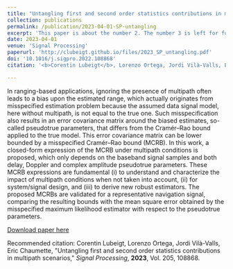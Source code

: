 ```yaml
---
title: "Untangling first and second order statistics contributions in multipath scenarios"
collection: publications
permalink: /publication/2023-04-01-SP-untangling
excerpt: 'This paper is about the number 2. The number 3 is left for future work.'
date: 2023-04-01
venue: 'Signal Processing'
paperurl: 'http://clubeigt.github.io/files/2023_SP_untangling.pdf'
doi: '10.1016/j.sigpro.2022.108868'
citation: '<b>Corentin Lubeigt</b>, Lorenzo Ortega, Jordi Vilà-Valls, Eric Chaumette, &quot;Untangling first and second order statistics contributions in multipath scenarios,&quot; <i>Signal Processing</i>, 2023, Vol. 205, 108868'

---
```

In ranging-based applications, ignoring the presence of multipath often leads to a bias upon the estimated range, which actually originates from misspecified estimation problem because the assumed data signal model, here without multipath, is not equal to the true one. Such misspecification also results in an error covariance matrix around the biased estimates, so-called pseudotrue parameters, that differs from the Cramér–Rao bound applied to the true model. This error covariance matrix can be lower bounded by a misspecified Cramér–Rao bound (MCRB). In this work, a closed-form expression of the MCRB under multipath conditions is proposed, which only depends on the baseband signal samples and both delay, Doppler and complex amplitude pseudotrue parameters. These MCRB expressions are fundamental (i) to understand and characterize the impact of multipath conditions when not taken into account, (ii) for system/signal design, and (iii) to derive new robust estimators. The proposed MCRBs are validated for a representative navigation signal, comparing the resulting bounds with the mean square error obtained by the misspecified maximum likelihood estimator with respect to the pseudotrue parameters.

[Download paper here](http://clubeigt.github.io/files/2023_SP_untangling.pdf)

Recommended citation: Corentin Lubeigt, Lorenzo Ortega, Jordi Vilà-Valls, Eric Chaumette, &quot;Untangling first and second order statistics contributions in multipath scenarios,&quot; <i>Signal Processing</i>, <b>2023</b>, Vol. 205, 108868.
